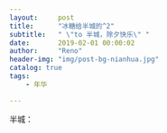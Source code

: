 ```yaml
---
layout:     post
title:      "冰糖给半城的^2"
subtitle:   " \"to 半城，除夕快乐\" "
date:       2019-02-01 00:00:02
author:     "Reno"
header-img: "img/post-bg-nianhua.jpg"
catalog: true
tags:
    - 年华

---
```


半城：